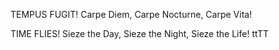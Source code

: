 TEMPUS FUGIT!
Carpe Diem,
Carpe Nocturne,
Carpe Vita!



















TIME FLIES!
Sieze the Day,
Sieze the Night,
Sieze the Life!
ttTT

